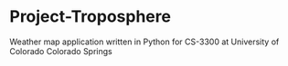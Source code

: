 # Project-Troposphere
Weather map application written in Python for CS-3300 at University of Colorado Colorado Springs  
